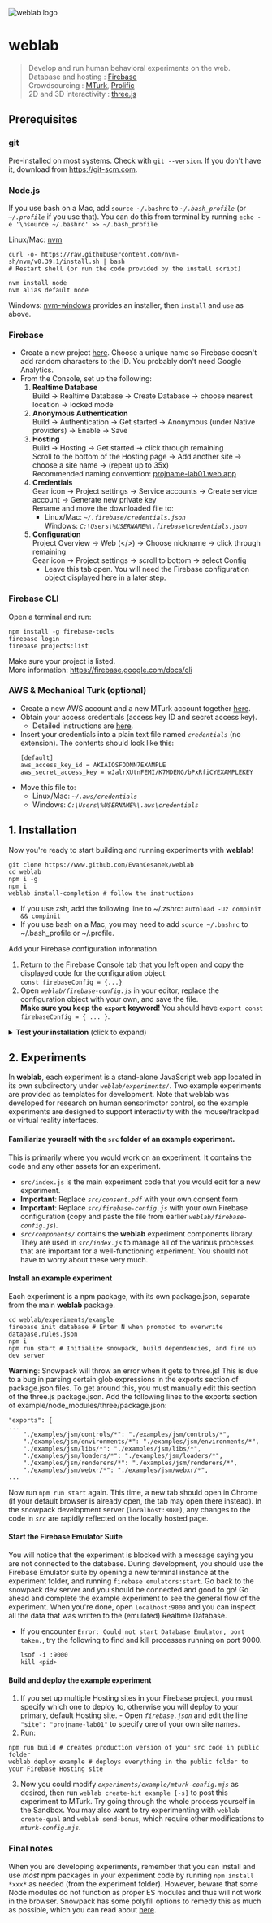 ![weblab logo](/docs/favicon.png)
# weblab
> Develop and run human behavioral experiments on the web.  
Database and hosting : [Firebase](https://firebase.google.com)  
Crowdsourcing : [MTurk](https://www.mturk.com), [Prolific](https://www.prolific.co)  
2D and 3D interactivity : [three.js](https://threejs.org)

## Prerequisites

### git
Pre-installed on most systems. Check with `git --version`. If you don't have it, download from https://git-scm.com.

### Node.js
If you use bash on a Mac, add `source ~/.bashrc` to *`~/.bash_profile`* (or *`~/.profile`* if you use that). You can do this from terminal by running `echo -e '\nsource ~/.bashrc' >> ~/.bash_profile`

Linux/Mac: [nvm](https://github.com/nvm-sh/nvm)
  ```shell
  curl -o- https://raw.githubusercontent.com/nvm-sh/nvm/v0.39.1/install.sh | bash
  # Restart shell (or run the code provided by the install script)
  ```
  ```shell
  nvm install node
  nvm alias default node
  ```
  
Windows: [nvm-windows](https://github.com/coreybutler/nvm-windows) provides an installer, then `install` and `use` as above.

### Firebase
  - Create a new project [here](https://console.firebase.google.com/). Choose a unique name so Firebase doesn't add random characters to the ID. You probably don't need Google Analytics.  
  - From the Console, set up the following:
    1. **Realtime Database**  
      Build → Realtime Database → Create Database → choose nearest location → locked mode
    2. **Anonymous Authentication**  
      Build → Authentication → Get started → Anonymous (under Native providers) → Enable → Save
    3. **Hosting**  
      Build → Hosting → Get started → click through remaining  
      Scroll to the bottom of the Hosting page → Add another site → choose a site name → (repeat up to 35x)  
      Recommended naming convention: <a href="_">projname-lab01.web.app</a>
    4. **Credentials**  
      Gear icon → Project settings → Service accounts → Create service account → Generate new private key  
      Rename and move the downloaded file to:
        - Linux/Mac: *`~/.firebase/credentials.json`*  
          Windows: *`C:\Users\%USERNAME%\.firebase\credentials.json`*
    5. **Configuration**  
      Project Overview → Web (</>) → Choose nickname → click through remaining  
      Gear icon → Project settings → scroll to bottom → select Config
        - Leave this tab open. You will need the Firebase configuration object displayed here in a later step.

### Firebase CLI
Open a terminal and run:
```shell
npm install -g firebase-tools
firebase login
firebase projects:list
```
Make sure your project is listed.  
More information: https://firebase.google.com/docs/cli

### AWS & Mechanical Turk (optional)
- Create a new AWS account and a new MTurk account together [here](https://portal.aws.amazon.com/billing/signup?client=mturk).  
- Obtain your access credentials (access key ID and secret access key).
  - Detailed instructions are [here](https://docs.aws.amazon.com/sdk-for-javascript/v3/developer-guide/getting-your-credentials.html).  
- Insert your credentials into a plain text file named *`credentials`* (no extension).  The contents should look like this:
  ```shell
  [default]
  aws_access_key_id = AKIAIOSFODNN7EXAMPLE
  aws_secret_access_key = wJalrXUtnFEMI/K7MDENG/bPxRfiCYEXAMPLEKEY
  ```
- Move this file to:
  - Linux/Mac: *`~/.aws/credentials`*
  - Windows: *`C:\Users\%USERNAME%\.aws\credentials`*

## 1. Installation
Now you're ready to start building and running experiments with **weblab**!
```shell
git clone https://www.github.com/EvanCesanek/weblab
cd weblab
npm i -g
npm i
weblab install-completion # follow the instructions
```
  - If you use zsh, add the following line to ~/.zshrc: `autoload -Uz compinit && compinit`  
  - If you use bash on a Mac, you may need to add `source ~/.bashrc` to ~/.bash_profile or ~/.profile.

Add your Firebase configuration information.
  1. Return to the Firebase Console tab that you left open and copy the displayed code for the configuration object:  
    `const firebaseConfig = {...}`
  2. Open *`weblab/firebase-config.js`* in your editor, replace the configuration object with your own, and save the file.  
    **Make sure you keep the `export` keyword!** You should have `export const firebaseConfig = { ... }`.

<details>
  <summary>
    <b>Test your installation</b> (click to expand)
  </summary>
  Create, submit, approve, and delete a Compensation HIT in the <a target="_blank" rel="noopener noreferrer" href="https://requester.mturk.com/developer/sandbox">MTurk Sandbox</a>. Compensation HITs are normally used to pay workers who tried but could not submit a HIT you posted for some reason (e.g., bug or timeout).
  <ol>
    <li> Sign in to <a target="_blank" rel="noopener noreferrer" href="https://workersandbox.mturk.com">workersandbox.mturk.com</a>. Copy your worker ID by clicking on it in the top-left.  </li> 
    <li> Open <i><code>weblab/experiments/compensation/mturk-config.mjs</code></i> in your preferred editor. In the <code>parameters</code> object, find the <code>workersToCompensate</code> field, which should contain an array of worker IDs. Paste in your worker ID to replace the existing ID and save this file.  </li> 
    <li> Run <code>weblab create-hit compensation -s</code>. The <code>-s</code> option is an abbreviation for <code>--sandbox</code>. Note that in this case it is actually redundant because <code>sandbox: true</code> in <i><code>mturk-config.mjs</code></i>. Remember that if you want to use the real MTurk Requester site, you must set <code>sandbox: false</code> in <i><code>mturk-config.mjs</code></i> and leave off the <code>-s</code> flag.</li> 
    <li> The console output of <code>weblab create-hit ...</code> includes a link that will take you to your created HIT. Follow it, accept the HIT, and click the Submit button.</li> 
    <li> Run <code>weblab list-hits compensation -s</code>. Again, the <code>-s</code> flag is needed whenever we want to deal with the Requester Sandbox site, unless it is hard-coded in <i><code>mturk-config.mjs</code></i>. The console output should display some information about your HIT. Copy the HIT ID, which is a string like <code>3YKP7CX6H6WHJ3HR4YTS5WC2HYXB72</code>.</li> 
    <li> Run <code>weblab review-hit &lt;HITID&gt; -s</code>, pasting in the HIT ID you copied to replace <code>&lt;HITID&gt;</code>. You will be prompted to approve or reject the submission. You can choose whichever you like! In general, it is best to approve all MTurk submissions unless you have a really good reason not to.</li> 
    <li> Since you are done with this HIT, you can now run <code>weblab delete-hit &lt;HITID&gt; -s</code> (again pasting in the copied HIT ID to replace &lt;HITID&gt;). This deletes the HIT. It is good practice to delete your HITs after you have reviewed all submissions and sent any bonuses to the participants.</li> 
  </ol>
</details>

## 2. Experiments
In **weblab**, each experiment is a stand-alone JavaScript web app located in its own subdirectory under *`weblab/experiments/`*. Two example experiments are provided as templates for development. Note that weblab was developed for research on human sensorimotor control, so the example experiments are designed to support interactivity with the mouse/trackpad or virtual reality interfaces.

#### Familiarize yourself with the `src` folder of an example experiment.
This is primarily where you would work on an experiment. It contains the code and any other assets for an experiment.
  - `src/index.js` is the main experiment code that you would edit for a new experiment.
  - **Important**: Replace *`src/consent.pdf`* with your own consent form
  - **Important**: Replace *`src/firebase-config.js`* with your own Firebase configuration (copy and paste the file from earlier *`weblab/firebase-config.js`*).
  - *`src/components/`* contains the **weblab** experiment components library. They are used in *`src/index.js`* to manage all of the various processes that are important for a well-functioning experiment. You should not have to worry about these very much.

#### Install an example experiment
Each experiment is a npm package, with its own package.json, separate from the main **weblab** package.
  ```shell
  cd weblab/experiments/example
  firebase init database # Enter N when prompted to overwrite database.rules.json
  npm i
  npm run start # Initialize snowpack, build dependencies, and fire up dev server
  ```
  
**Warning**: Snowpack will throw an error when it gets to three.js! This is due to a bug in parsing certain glob expressions in the exports section of package.json files. To get around this, you must manually edit this section of the three.js package.json. Add the following lines to the exports section of example/node_modules/three/package.json: 
```
"exports": {
...
    "./examples/jsm/controls/*": "./examples/jsm/controls/*",
    "./examples/jsm/environments/*": "./examples/jsm/environments/*",
    "./examples/jsm/libs/*": "./examples/jsm/libs/*",
    "./examples/jsm/loaders/*": "./examples/jsm/loaders/*",
    "./examples/jsm/renderers/*": "./examples/jsm/renderers/*",
    "./examples/jsm/webxr/*": "./examples/jsm/webxr/*",
...
```

Now run `npm run start` again. This time, a new tab should open in Chrome (if your default browser is already open, the tab may open there instead). In the snowpack development server (`localhost:8080`), any changes to the code in *`src`* are rapidly reflected on the locally hosted page.

#### Start the Firebase Emulator Suite
You will notice that the experiment is blocked with a message saying you are not connected to the database. During development, you should use the Firebase Emulator suite by opening a new terminal instance at the experiment folder, and running `firebase emulators:start`. Go back to the snowpack dev server and you should be connected and good to go! Go ahead and complete the example experiment to see the general flow of the experiment. When you're done, open `localhost:9000` and you can inspect all the data that was written to the (emulated) Realtime Database.
  - If you encounter `Error: Could not start Database Emulator, port taken.`, try the following to find and kill processes running on port 9000.
    ```shell
    lsof -i :9000
    kill <pid>
    ```

#### Build and deploy the example experiment
  1. If you set up multiple Hosting sites in your Firebase project, you must specify which one to deploy to, otherwise you will deploy to your primary, default Hosting site.
    - Open *`firebase.json`* and edit the line `"site": "projname-lab01"` to specify one of your own site names.
  2. Run:
  ```shell
  npm run build # creates production version of your src code in public folder
  weblab deploy example # deploys everything in the public folder to your Firebase Hosting site
  ```
  3. Now you could modify *`experiments/example/mturk-config.mjs`* as desired, then run `weblab create-hit example [-s]` to post this experiment to MTurk. Try going through the whole process yourself in the Sandbox. You may also want to try experimenting with `weblab create-qual` and `weblab send-bonus`, which require other modifications to *`mturk-config.mjs`*.

### Final notes
When you are developing experiments, remember that you can install and use *most* npm packages in your experiment code by running `npm install *xxx*` as needed (from the experiment folder). However, beware that some Node modules do not function as proper ES modules and thus will not work in the browser. Snowpack has some polyfill options to remedy this as much as possible, which you can read about [here](https://www.snowpack.dev/reference/configuration#packageoptionspolyfillnode).
